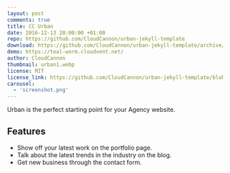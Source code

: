 ```yaml
---
layout: post
comments: true
title: CC Urban
date: 2016-12-13 20:00:00 +01:00
repo: https://github.com/CloudCannon/urban-jekyll-template
download: https://github.com/CloudCannon/urban-jekyll-template/archive/master.zip
demo: https://teal-worm.cloudvent.net/
author: CloudCannon
thumbnail: urban1.webp
license: MIT
license_link: https://github.com/CloudCannon/urban-jekyll-template/blob/master/LICENSE
carousel:
  - 'screenshot.png'
---
```


Urban is the perfect starting point for your Agency website.

## Features

* Show off your latest work on the portfolio page.
* Talk about the latest trends in the industry on the blog.
* Get new business through the contact form.
